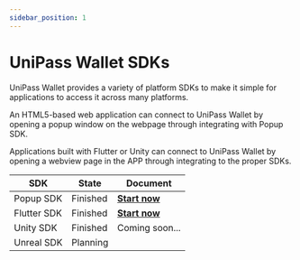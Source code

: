 ```yaml
---
sidebar_position: 1
---
```


# UniPass Wallet SDKs

UniPass Wallet provides a variety of platform SDKs to make it simple for applications to access it across many platforms.

An HTML5-based web application can connect to UniPass Wallet by opening a popup window on the webpage through integrating with Popup SDK.

Applications built with Flutter or Unity can connect to UniPass Wallet by opening a webview page in the APP through integrating to the proper SDKs.


| SDK | State | Document |
| --- | --- | --- | 
| Popup SDK | Finished | [**Start now**](./popup-sdk/01-quick-start.md) |
| Flutter SDK | Finished | [**Start now**](./flutter-sdk/01-quick-start.md) |
| Unity SDK | Finished | Coming soon... |
| Unreal SDK| Planning | |